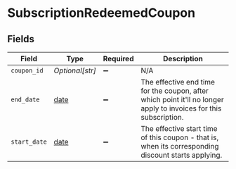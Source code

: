 # SubscriptionRedeemedCoupon


## Fields

| Field                                                                                                              | Type                                                                                                               | Required                                                                                                           | Description                                                                                                        |
| ------------------------------------------------------------------------------------------------------------------ | ------------------------------------------------------------------------------------------------------------------ | ------------------------------------------------------------------------------------------------------------------ | ------------------------------------------------------------------------------------------------------------------ |
| `coupon_id`                                                                                                        | *Optional[str]*                                                                                                    | :heavy_minus_sign:                                                                                                 | N/A                                                                                                                |
| `end_date`                                                                                                         | [date](https://docs.python.org/3/library/datetime.html#date-objects)                                               | :heavy_minus_sign:                                                                                                 | The effective end time for the coupon, after which point  it'll no longer apply to invoices for this subscription. |
| `start_date`                                                                                                       | [date](https://docs.python.org/3/library/datetime.html#date-objects)                                               | :heavy_minus_sign:                                                                                                 | The effective start time of this coupon - that is, when its corresponding discount starts applying.                |